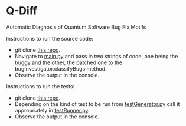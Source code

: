 # Q-Diff
Automatic Diagnosis of Quantum Software Bug Fix Motifs

Instructions to run the source code:

- git clone [this repo](https://github.com/KrishnKher/Q-AutoDiaBFM).
- Navigate to [main.py](https://github.com/KrishnKher/Q-AutoDiaBFM/blob/main/src/main.py) and pass in two strings of code, one being the buggy and the other, the patched one to the bugInvestigator.classifyBugs method.
- Observe the output in the console.
  
 Instructions to run the tests:
  - git clone [this repo](https://github.com/KrishnKher/Q-AutoDiaBFM).
  - Depending on the kind of test to be run from [testGenerator.py](https://github.com/KrishnKher/Q-AutoDiaBFM/blob/main/tests/testGenerator.py) call it appropriately in [testRunner.py](https://github.com/KrishnKher/Q-AutoDiaBFM/blob/main/tests/testRunner.py).
  - Observe the output in the console.
